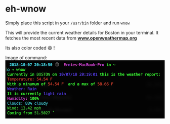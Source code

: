 # eh-wnow

Simply place this script in your `/usr/bin` folder and run `wnow`

This will provide the current weather details for Boston in your terminal. It fetches the most recent data from **www.openweathermap.org**

Its also color coded :smile: !

Image of command: 
![alt text][logo]

[logo]: https://github.com/ernie-h/eh-wnow/blob/master/wnowShot.png "Screenshot of command"
